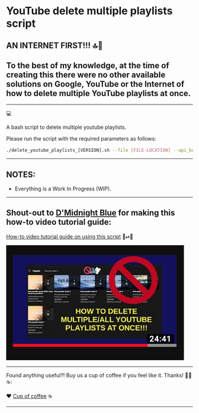 # YouTube delete multiple playlists script

## AN INTERNET FIRST!!! 🔝💯

## To the best of my knowledge, at the time of creating this there were no other available solutions on Google, YouTube or the Internet of how to delete multiple YouTube playlists at once.

----
💻

A bash script to delete multiple youtube playlists.

Please run the script with the required parameters as follows:

```bash
./delete_youtube_playlists_[VERSION].sh --file [FILE-LOCATION] --api_key [API-KEY] --authorization [AUTHORIZATION_TOKEN]
```

----

## NOTES:

- Everything is a Work In Progress (WIP).

----

## Shout-out to [D'Midnight Blue](https://www.youtube.com/channel/UCb5VRC39PqUgq8lMB1CQq3A) for making this how-to video tutorial guide:

[How-to video tutorial guide on using this script](https://www.youtube.com/watch?v=Gp1H0YBhoRQ) 👀⏯🎥

[![Watch the video](./Screenshot-2020-06-27-2340.png)](https://www.youtube.com/watch?v=Gp1H0YBhoRQ)

----

Found anything useful?! Buy us a cup of coffee if you feel like it. Thanks! 🙂🙏☕️:

♥︎ [Cup of coffee](https://sites.google.com/view/atkuzmanov/home) ☕️

----
